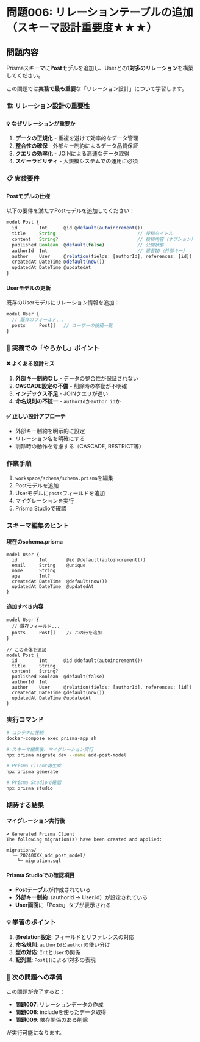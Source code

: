 # 問題006: リレーションテーブルの追加（スキーマ設計重要度★★★）

## 問題内容

Prismaスキーマに**Postモデル**を追加し、Userとの**1対多のリレーション**を構築してください。

この問題では**実務で最も重要**な「リレーション設計」について学習します。

### 🏗️ リレーション設計の重要性

#### 💡 なぜリレーションが重要か
1. **データの正規化** - 重複を避けて効率的なデータ管理
2. **整合性の確保** - 外部キー制約によるデータ品質保証
3. **クエリの効率化** - JOINによる高速なデータ取得
4. **スケーラビリティ** - 大規模システムでの運用に必須

### 📋 実装要件

#### Postモデルの仕様
以下の要件を満たすPostモデルを追加してください：

```typescript
model Post {
  id        Int      @id @default(autoincrement())
  title     String                              // 投稿タイトル
  content   String?                             // 投稿内容（オプション）
  published Boolean  @default(false)            // 公開状態
  authorId  Int                                 // 著者ID（外部キー）
  author    User     @relation(fields: [authorId], references: [id])
  createdAt DateTime @default(now())
  updatedAt DateTime @updatedAt
}
```

#### Userモデルの更新
既存のUserモデルにリレーション情報を追加：

```typescript
model User {
  // 既存のフィールド...
  posts     Post[]   // ユーザーの投稿一覧
}
```

### 🚨 実務での「やらかし」ポイント

#### ❌ よくある設計ミス
1. **外部キー制約なし** - データの整合性が保証されない
2. **CASCADE設定の不備** - 削除時の挙動が不明確
3. **インデックス不足** - JOINクエリが遅い
4. **命名規則の不統一** - `authorId`か`author_id`か

#### ✅ 正しい設計アプローチ
- 外部キー制約を明示的に設定
- リレーション名を明確にする
- 削除時の動作を考慮する（CASCADE, RESTRICT等）

### 作業手順

1. `workspace/schema/schema.prisma`を編集
2. Postモデルを追加
3. Userモデルに`posts`フィールドを追加
4. マイグレーションを実行
5. Prisma Studioで確認

### スキーマ編集のヒント

#### 現在のschema.prisma
```prisma
model User {
  id        Int       @id @default(autoincrement())
  email     String    @unique
  name      String
  age       Int?
  createdAt DateTime  @default(now())
  updatedAt DateTime  @updatedAt
}
```

#### 追加すべき内容
```prisma
model User {
  // 既存フィールド...
  posts     Post[]    // この行を追加
}

// この全体を追加
model Post {
  id        Int      @id @default(autoincrement())
  title     String
  content   String?
  published Boolean  @default(false)
  authorId  Int
  author    User     @relation(fields: [authorId], references: [id])
  createdAt DateTime @default(now())
  updatedAt DateTime @updatedAt
}
```

### 実行コマンド

```bash
# コンテナに接続
docker-compose exec prisma-app sh

# スキーマ編集後、マイグレーション実行
npx prisma migrate dev --name add-post-model

# Prisma Client再生成
npx prisma generate

# Prisma Studioで確認
npx prisma studio
```

### 期待する結果

#### マイグレーション実行後
```
✔ Generated Prisma Client
The following migration(s) have been created and applied:

migrations/
  └─ 20240XXX_add_post_model/
    └─ migration.sql
```

#### Prisma Studioでの確認項目
- **Postテーブル**が作成されている
- **外部キー制約**（authorId → User.id）が設定されている
- **User画面**に「Posts」タブが表示される

### 💡 学習のポイント

1. **@relation設定**: フィールドとリファレンスの対応
2. **命名規則**: `authorId`と`author`の使い分け
3. **型の対応**: `Int`と`User`の関係
4. **配列型**: `Post[]`による1対多の表現

### 🎯 次の問題への準備

この問題が完了すると：
- **問題007**: リレーションデータの作成
- **問題008**: includeを使ったデータ取得
- **問題009**: 依存関係のある削除

が実行可能になります。